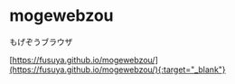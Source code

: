 # mogewebzou
もげぞうブラウザ

[https://fusuya.github.io/mogewebzou/](https://fusuya.github.io/mogewebzou/){:target="_blank"}
